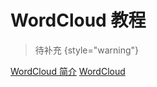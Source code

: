 # WordCloud 教程

<show-structure depth="2"/>

> 待补充
{style="warning"}


<seealso>
<category ref="ref_docs">
    <a href="https://mp.weixin.qq.com/s/MP71TlL8Q7t4TON7qRef8g">WordCloud 简介</a>
</category>
<category ref="ref_github">
    <a href="https://github.com/amueller/word_cloud">WordCloud</a>
</category>
<category ref="ref_issues">
</category>
<category ref="ref_hf"></category>
<category ref="ref_ms"></category>
</seealso>